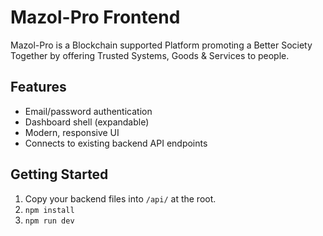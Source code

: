 # Mazol-Pro Frontend

Mazol-Pro is a Blockchain supported Platform promoting a Better Society Together by offering Trusted Systems, Goods & Services to people.

## Features

- Email/password authentication
- Dashboard shell (expandable)
- Modern, responsive UI
- Connects to existing backend API endpoints

## Getting Started

1. Copy your backend files into `/api/` at the root.
2. `npm install`
3. `npm run dev`
